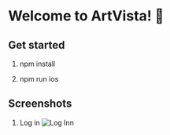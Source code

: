 # Welcome to ArtVista! 👋


## Get started
1. npm install

2. npm run ios

## Screenshots

1. Log in 
![Log Inn](./assets/screenshots/login.png)
